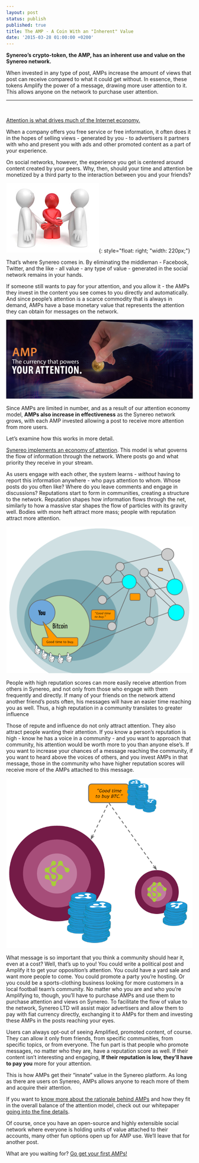 ```yaml
---
layout: post
status: publish
published: true
title: The AMP - A Coin With an "Inherent" Value
date: '2015-03-28 01:00:00 +0200'
---
```


**Synereo’s crypto-token, the AMP, has an inherent use and value on the Synereo network.**

When invested in any type of post, AMPs increase the amount of views that post can receive compared to what it could get without. In essence, these tokens Amplify the power of a message, drawing more user attention to it. This allows anyone on the network to purchase user attention.

<hr><br/>

[Attention is what drives much of the Internet economy.](/2015/03/22/amp-economy/)

When a company offers you free service or free information, it often does it in the hopes of selling views - generated by you - to advertisers it partners with who and present you with ads and other promoted content as a part of your experience.

On social networks, however, the experience you get is centered around content created by your peers. Why, then, should your time and attention be monetized by a third party to the interaction between you and your friends?

![img](/img/uploads/ppl.jpg){: style="float: right; "width: 220px;"}

That’s where Synereo comes in. By eliminating the middleman - Facebook, Twitter, and the like - all value - any type of value - generated in the social network remains in your hands.

If someone still wants to pay for your attention, and you allow it - the AMPs they invest in the content you see comes to you directly and automatically. And since people’s attention is a scarce commodity that is always in demand, AMPs have a base monetary value that represents the attention they can obtain for messages on the network. 

![img](/img/uploads/amp_hand_text.png)

Since AMPs are limited in number, and as a result of our attention economy model, **AMPs also increase in effectiveness** as the Synereo network grows, with each AMP invested allowing a post to receive more attention from more users.

Let’s examine how this works in more detail.

[Synereo implements an economy of attention](https://docs.google.com/a/synereo.com/presentation/d/1MQ57q-ZraCBvx-pPFA-J-MpKN6v8AkUXtCaM79vU3L8/edit?pli=1#slide=id.g6d072a333_118). This model is what governs the flow of information through the network. Where posts go and what priority they receive in your stream.

As users engage with each other, the system learns - *without* having to report this information anywhere - who pays attention to whom. Whose posts do you often like? Where do you leave comments and engage in discussions?
Reputations start to form in communities, creating a structure to the network. Reputation shapes how information flows through the net, similarly to how a massive star shapes the flow of particles with its gravity well. Bodies with more heft attract more mass; people with reputation attract more attention.

![img](/img/uploads/btc1.png)

People with high reputation scores can more easily receive attention from others in Synereo, and not only from those who engage with them frequently and directly. If many of your friends on the network attend another friend’s posts often, his messages will have an easier time reaching you as well. Thus, a high reputation in a community translates to greater influence

Those of repute and influence do not only attract attention. They also attract people wanting their attention. If you know a person’s reputation is high - know he has a voice in a community - and you want to approach that community, his attention would be worth more to you than anyone else’s. If you want to increase your chances of a message reaching the community, if you want to heard above the voices of others, and you invest AMPs in that message, those in the community who have higher reputation scores will receive more of the AMPs attached to this message.

![img](/img/uploads/btc2.png)

What message is so important that you think a community should hear it, even at a cost? Well, that’s up to you! You could write a political post and Amplify it to get your opposition’s attention. You could have a yard sale and want more people to come. You could promote a party you’re hosting. Or you could be a sports-clothing business looking for more customers in a local football team’s community.  No matter who you are and who you’re Amplifying to, though, you’ll have to purchase AMPs and use them to purchase attention and views on Synereo. To facilitate the flow of value to the network, Synereo LTD will assist major advertisers and allow them to pay with fiat currency directly, exchanging it to AMPs for them and investing these AMPs in the posts reaching your eyes. 

Users can always opt-out of seeing Amplified, promoted content, of course. They can allow it only from friends, from specific communities, from specific topics, or from everyone. 
The fun part is that people who promote messages, no matter who they are, have a reputation score as well. If their content isn’t interesting and engaging, **If their reputation is low, they’ll have to pay you** more for your attention.

This is how AMPs get their “innate” value in the Synereo platform. As long as there are users on Synereo, AMPs allows anyone to reach more of them and acquire their attention.

If you want to [know more about the rationale behind AMPs](http://www.synereo.com/whitepapers/synereo.pdf#subsection.1.2.1) and how they fit in the overall balance of the attention model, check out our whitepaper [going into the fine details](http://www.synereo.com/whitepapers/synereo.pdf#subsection.1.2.1). 

Of course, once you have an open-source and highly extensible social network where everyone is holding units of value attached to their accounts, many other fun options open up for AMP use. We’ll leave that for another post.

What are you waiting for? [Go get your first AMPs!](https://crowdsale.synereo.com/)
